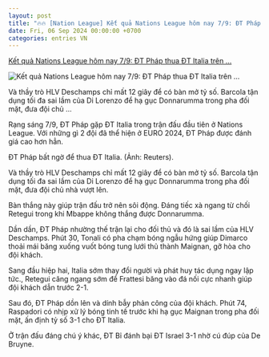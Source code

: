 ```yaml
---
layout: post
title: "🔥🔥 [Nation League] Kết quả Nations League hôm nay 7/9: ĐT Pháp thua ĐT Italia trên ..."
date: Fri, 06 Sep 2024 00:00:00 +0700
categories: entries VN
---
```

[Kết quả Nations League hôm nay 7/9: ĐT Pháp thua ĐT Italia trên ...](https://vov.vn/the-thao/ket-qua-nations-league-hom-nay-79-dt-phap-thua-dt-italia-tren-san-nha-post1119424.vov)

![Kết quả Nations League hôm nay 7/9: ĐT Pháp thua ĐT Italia trên ...](https://vov-media.emitech.vn/sites/default/files/styles/og_image/public/2024-09/fra1.jpg?v=1725673144)

Và thầy trò HLV Deschamps chỉ mất 12 giây để có bàn mở tỷ số. Barcola tận dụng tối đa sai lầm của Di Lorenzo để hạ gục Donnarumma trong pha đối mặt, đưa đội chủ ...

Rạng sáng 7/9, ĐT Pháp gặp ĐT Italia trong trận đấu đầu tiên ở Nations League. Với những gì 2 đội đã thể hiện ở EURO 2024, ĐT Pháp được đánh giá cao hơn hẳn.

ĐT Pháp bất ngờ để thua ĐT Italia. (Ảnh: Reuters).

Và thầy trò HLV Deschamps chỉ mất 12 giây để có bàn mở tỷ số. Barcola tận dụng tối đa sai lầm của Di Lorenzo để hạ gục Donnarumma trong pha đối mặt, đưa đội chủ nhà vượt lên.

Bàn thắng này giúp trận đấu trở nên sôi động. Đáng tiếc xà ngang từ chối Retegui trong khi Mbappe không thắng được Donnarumma.

Dần dần, ĐT Pháp nhường thế trận lại cho đối thủ và đó là sai lầm của HLV Deschamps. Phút 30, Tonali có pha chạm bóng ngẫu hứng giúp Dimarco thoải mái băng xuống vuốt bóng tung lưới thủ thành Maignan, gỡ hòa cho đội khách.

Sang đầu hiệp hai, Italia sớm thay đổi người và phát huy tác dụng ngay lập tức., Retegui căng ngang sớm để Frattesi băng vào đá nối cực nhanh giúp đội khách dẫn trước 2-1.

Sau đó, ĐT Pháp dồn lên và dính bẫy phản công của đội khách. Phút 74, Raspadori có nhịp xử lý bóng tinh tế trước khi hạ gục Maignan trong pha đối mặt, ấn định tỷ số 3-1 cho ĐT Italia.

Ở trận đấu đáng chú ý khác, ĐT Bỉ đánh bại ĐT Israel 3-1 nhờ cú đúp của De Bruyne.

